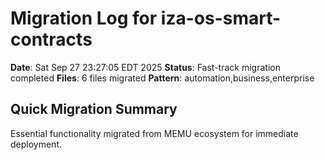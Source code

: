 # Migration Log for iza-os-smart-contracts

**Date**: Sat Sep 27 23:27:05 EDT 2025
**Status**: Fast-track migration completed
**Files**:        6 files migrated
**Pattern**: automation,business,enterprise

## Quick Migration Summary
Essential functionality migrated from MEMU ecosystem for immediate deployment.
